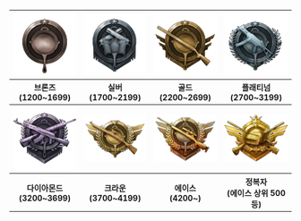 <table>
  <tbody>
    <tr>
      <th> <img src=./브론즈.png>
      <th> <img src=./실버.png>
      <th> <img src=./골드.png>
      <th> <img src=./플래티넘.png>
    </tr>
  </tbody>
  <tbody>
    <tr>
      <th> 브론즈 <br> (1200~1699)
      <th> 실버 <br> (1700~2199)
      <th> 골드 <br> (2200~2699)
      <th> 플래티넘 <br> (2700~3199)
    </tr>
  </tbody>
  <tbody>
    <tr>
      <th> <img src=./다이아몬드.png>
      <th> <img src=./크라운.png>
      <th> <img src=./에이스.png>
      <th> <img src=./정복자.png>
    </tr>
  </tbody>
  <tbody>
    <tr>
      <th> 다이아몬드 <br> (3200~3699)
      <th> 크라운 <br> (3700~4199)
      <th> 에이스 <br> (4200~)
      <th> 정복자 <br> (에이스 상위 500등)
    </tr>
  </tbody>
</table>
